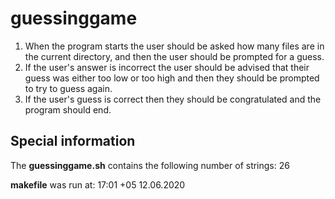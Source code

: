 # guessinggame 
1. When the program starts the user should be asked how many files are in the current directory, and then the user should be prompted for a guess.
 2. If the user's answer is incorrect the user should be advised that their guess was either too low or too high and then they should be prompted to try to guess again.
 3. If the user's guess is correct then they should be congratulated and the program should end.
## Special information 
 The **guessinggame.sh** contains the following number of strings: 26

**makefile** was run at: 17:01 +05 12.06.2020
